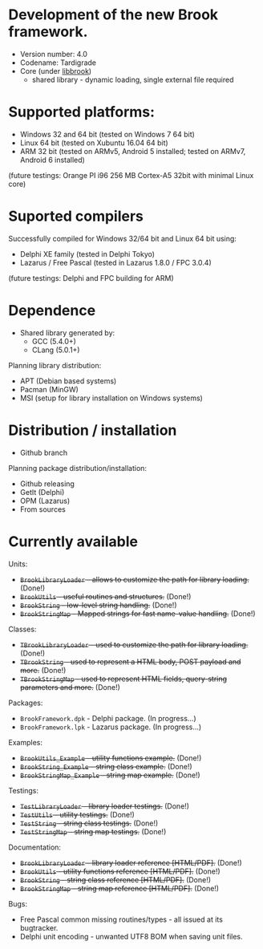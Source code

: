 # Development of the new Brook framework.

* Version number: 4.0
* Codename: Tardigrade
* Core (under [libbrook](https://github.com/risoflora/libbrook/tree/new_api))
    * shared library - dynamic loading, single external file required

# Supported platforms:

* Windows 32 and 64 bit (tested on Windows 7 64 bit)
* Linux 64 bit (tested on Xubuntu 16.04 64 bit)
* ARM 32 bit (tested on ARMv5, Android 5 installed; tested on ARMv7, Android 6 installed)

(future testings: Orange PI i96 256 MB Cortex-A5 32bit with minimal Linux core)

# Suported compilers

Successfully compiled for Windows 32/64 bit and Linux 64 bit using:
* Delphi XE family (tested in Delphi Tokyo)
* Lazarus / Free Pascal (tested in Lazarus 1.8.0 / FPC 3.0.4)

(future testings: Delphi and FPC building for ARM)

# Dependence

* Shared library generated by:
    * GCC (5.4.0+)
    * CLang (5.0.1+)

Planning library distribution:

* APT (Debian based systems)
* Pacman (MinGW)
* MSI (setup for library installation on Windows systems)

# Distribution / installation

* Github branch

Planning package distribution/installation:
 
* Github releasing
* GetIt (Delphi)
* OPM (Lazarus)
* From sources

# Currently available

Units:

* ~~`BrookLibraryLoader` - allows to customize the path for library loading.~~ (Done!)
* ~~`BrookUtils` - useful routines and structures.~~ (Done!)
* ~~`BrookString` - low-level string handling.~~ (Done!)
* ~~`BrookStringMap` - Mapped strings for fast name-value handling.~~ (Done!)

Classes:

* ~~`TBrookLibraryLoader` - used to customize the path for library loading.~~ (Done!)
* ~~`TBrookString` - used to represent a HTML body, POST payload and more.~~ (Done!)
* ~~`TBrookStringMap` - used to represent HTML fields, query-string parameters and more.~~ (Done!)

Packages:

* `BrookFramework.dpk` - Delphi package. (In progress...)
* `BrookFramework.lpk` - Lazarus package. (In progress...)

Examples:

* ~~`BrookUtils_Example` - utility functions example.~~ (Done!)
* ~~`BrookString_Example` - string class example.~~ (Done!)
* ~~`BrookStringMap_Example` - string map example.~~ (Done!)

Testings:

* ~~`TestLibraryLoader` - library loader testings.~~ (Done!)
* ~~`TestUtils` - utility testings.~~ (Done!)
* ~~`TestString` - string class testings.~~ (Done!)
* ~~`TestStringMap` - string map testings.~~ (Done!)

Documentation:

* ~~`BrookLibraryLoader` - library loader reference [HTML/PDF].~~ (Done!)
* ~~`BrookUtils` - utility functions reference [HTML/PDF].~~ (Done!)
* ~~`BrookString` - string class reference [HTML/PDF].~~ (Done!)
* ~~`BrookStringMap` - string map reference [HTML/PDF].~~ (Done!)

Bugs:

* Free Pascal common missing routines/types - all issued at its bugtracker.
* Delphi unit encoding - unwanted UTF8 BOM when saving unit files.